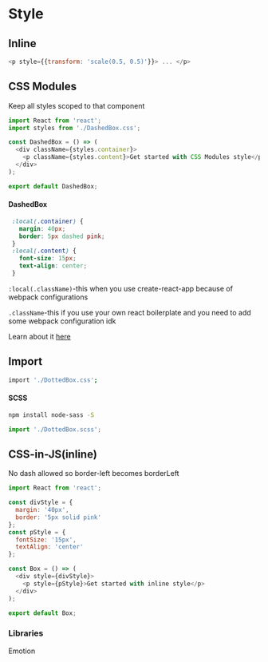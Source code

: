 # Style

## Inline

```js
<p style={{transform: 'scale(0.5, 0.5)'}}> ... </p>
```

## CSS Modules

Keep all styles scoped to that component

```js
import React from 'react';
import styles from './DashedBox.css';

const DashedBox = () => (
  <div className={styles.container}>
    <p className={styles.content}>Get started with CSS Modules style</p>
  </div>
);

export default DashedBox;
```

#### DashedBox

```css
 :local(.container) {
   margin: 40px;
   border: 5px dashed pink;
 }
 :local(.content) {
   font-size: 15px;
   text-align: center;
 }
```

`:local(.className)`-this when you use create-react-app because of webpack configurations

`.className`-this if you use your own react boilerplate and you need to add some webpack configuration idk

Learn about it [here](https://medium.com/@pioul/modular-css-with-react-61638ae9ea3e#.re1pdcz87)

## Import

```bash
import './DottedBox.css';
```

#### SCSS

```bash
npm install node-sass -S
```

```js
import './DottedBox.scss';
```

## CSS-in-JS(inline)

No dash allowed so border-left becomes borderLeft

```js
import React from 'react';

const divStyle = {
  margin: '40px',
  border: '5px solid pink'
};
const pStyle = {
  fontSize: '15px',
  textAlign: 'center'
};

const Box = () => (
  <div style={divStyle}>
    <p style={pStyle}>Get started with inline style</p>
  </div>
);

export default Box;
```

### Libraries

Emotion

